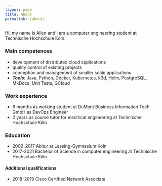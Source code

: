 ```yaml
---
layout: page
title: About
permalink: /about/
---
```


Hi, my name is Allen and I am a computer engineering student at Technische Hochschule Köln.

### Main competences

- development of distributed cloud applications
- quality control of existing projects
- conception and management of smaller scale applications
- **_Tools:_** Java, Python, Docker, Kubernetes, k3d, Helm, PostgreSQL, MkDocs, Unit Tests, GCloud

### Work experience

- 6 months as working student at DuMont Business Information Tech GmbH as DevOps Engineer
- 2 years as course tutor for electrical engineering at Technische Hochschule Köln

### Education

- 2009-2017 Abitur at Lessing-Gymnasium Köln
- 2017-2021 Bachelor of Science in computer engineering at Technische Hochschule Köln

#### Additional qualifications

- 2018-2019 Cisco Certified Network Associate
